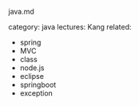 java.md 

category: java
lectures: Kang
related:
- spring
- MVC
- class
- node.js
- eclipse
- springboot
- exception
